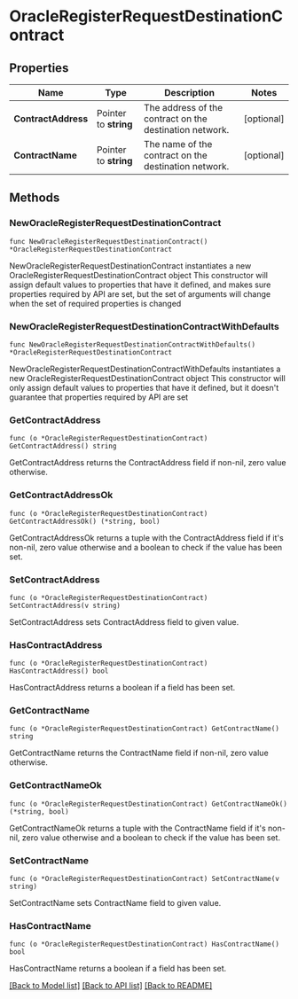 # OracleRegisterRequestDestinationContract

## Properties

Name | Type | Description | Notes
------------ | ------------- | ------------- | -------------
**ContractAddress** | Pointer to **string** | The address of the contract on the destination network. | [optional] 
**ContractName** | Pointer to **string** | The name of the contract on the destination network. | [optional] 

## Methods

### NewOracleRegisterRequestDestinationContract

`func NewOracleRegisterRequestDestinationContract() *OracleRegisterRequestDestinationContract`

NewOracleRegisterRequestDestinationContract instantiates a new OracleRegisterRequestDestinationContract object
This constructor will assign default values to properties that have it defined,
and makes sure properties required by API are set, but the set of arguments
will change when the set of required properties is changed

### NewOracleRegisterRequestDestinationContractWithDefaults

`func NewOracleRegisterRequestDestinationContractWithDefaults() *OracleRegisterRequestDestinationContract`

NewOracleRegisterRequestDestinationContractWithDefaults instantiates a new OracleRegisterRequestDestinationContract object
This constructor will only assign default values to properties that have it defined,
but it doesn't guarantee that properties required by API are set

### GetContractAddress

`func (o *OracleRegisterRequestDestinationContract) GetContractAddress() string`

GetContractAddress returns the ContractAddress field if non-nil, zero value otherwise.

### GetContractAddressOk

`func (o *OracleRegisterRequestDestinationContract) GetContractAddressOk() (*string, bool)`

GetContractAddressOk returns a tuple with the ContractAddress field if it's non-nil, zero value otherwise
and a boolean to check if the value has been set.

### SetContractAddress

`func (o *OracleRegisterRequestDestinationContract) SetContractAddress(v string)`

SetContractAddress sets ContractAddress field to given value.

### HasContractAddress

`func (o *OracleRegisterRequestDestinationContract) HasContractAddress() bool`

HasContractAddress returns a boolean if a field has been set.

### GetContractName

`func (o *OracleRegisterRequestDestinationContract) GetContractName() string`

GetContractName returns the ContractName field if non-nil, zero value otherwise.

### GetContractNameOk

`func (o *OracleRegisterRequestDestinationContract) GetContractNameOk() (*string, bool)`

GetContractNameOk returns a tuple with the ContractName field if it's non-nil, zero value otherwise
and a boolean to check if the value has been set.

### SetContractName

`func (o *OracleRegisterRequestDestinationContract) SetContractName(v string)`

SetContractName sets ContractName field to given value.

### HasContractName

`func (o *OracleRegisterRequestDestinationContract) HasContractName() bool`

HasContractName returns a boolean if a field has been set.


[[Back to Model list]](../README.md#documentation-for-models) [[Back to API list]](../README.md#documentation-for-api-endpoints) [[Back to README]](../README.md)


